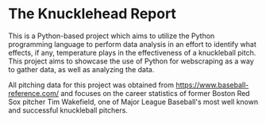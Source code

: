 # The Knucklehead Report

This is a Python-based project which aims to utilize the Python programming language to perform data analysis in an effort to identify what effects, if any, temperature plays in the effectiveness of a knuckleball pitch. This project aims to showcase the use of Python for webscraping as a way to gather data, as well as analyzing the data.

All pitching data for this project was obtained from <https://www.baseball-reference.com/> and focuses on the career statistics of former Boston Red Sox pitcher Tim Wakefield, one of Major League Baseball's most well known and successful knuckleball pitchers.
